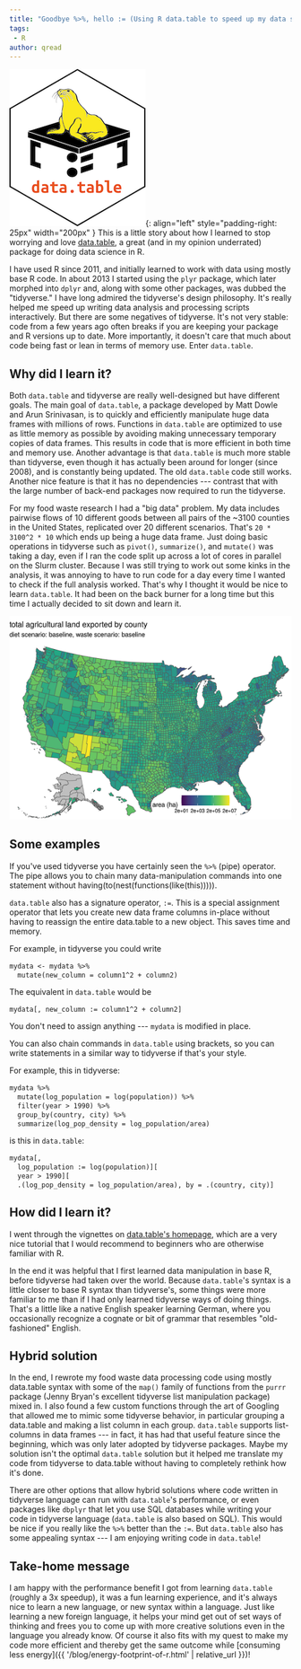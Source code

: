 ```yaml
---
title: "Goodbye %>%, hello := (Using R data.table to speed up my data science)"
tags:
 - R
author: qread
---
```


![data table logo](/assets/images/datatablelogo.png){: align="left" style="padding-right: 25px" width="200px" } This is a little story about how I learned to stop worrying and love [data.table][data.table], a great (and in my opinion underrated) package for doing data science in R.

I have used R since 2011, and initially learned to work with data using mostly base R code. In about 2013 I started using the `plyr` package, which later morphed into `dplyr` and, along with some other packages, was dubbed the "tidyverse." I have long admired the tidyverse's design philosophy. It's really helped me speed up writing data analysis and processing scripts interactively. But there are some negatives of tidyverse. It's not very stable: code from a few years ago often breaks if you are keeping your package and R versions up to date. More importantly, it doesn't care that much about code being fast or lean in terms of memory use. Enter `data.table`.

## Why did I learn it?

Both `data.table` and tidyverse are really well-designed but have different goals. The main goal of `data.table`, a package developed by Matt Dowle and Arun Srinivasan, is to quickly and efficiently manipulate huge data frames with millions of rows. Functions in `data.table` are optimized to use as little memory as possible by avoiding making unnecessary temporary copies of data frames. This results in code that is more efficient in both time and memory use. Another advantage is that `data.table` is much more stable than tidyverse, even though it has actually been around for longer (since 2008), and is constantly being updated. The old `data.table` code still works. Another nice feature is that it has no dependencies --- contrast that with the large number of back-end packages now required to run the tidyverse.

For my food waste research I had a "big data" problem. My data includes pairwise flows of 10 different goods between all pairs of the ~3100 counties in the United States, replicated over 20 different scenarios. That's `20 * 3100^2 * 10` which ends up being a huge data frame. Just doing basic operations in tidyverse such as `pivot()`, `summarize()`, and `mutate()` was taking a day, even if I ran the code split up across a lot of cores in parallel on the Slurm cluster. Because I was still trying to work out some kinks in the analysis, it was annoying to have to run code for a day every time I wanted to check if the full analysis worked. That's why I thought it would be nice to learn `data.table`. It had been on the back burner for a long time but this time I actually decided to sit down and learn it.

![example map of land flows among counties](/assets/images/example_county_map.png)

## Some examples

If you've used tidyverse you have certainly seen the `%>%` (pipe) operator. The pipe allows you to chain many data-manipulation commands into one statement without having(to(nest(functions(like(this))))). 

`data.table` also has a signature operator, `:=`. This is a special assignment operator that lets you create new data frame columns in-place without having to reassign the entire data.table to a new object. This saves time and memory.

For example, in tidyverse you could write

```
mydata <- mydata %>%
  mutate(new_column = column1^2 + column2)
```

The equivalent in `data.table` would be

```
mydata[, new_column := column1^2 + column2]
```

You don't need to assign anything --- `mydata` is modified in place.

You can also chain commands in `data.table` using brackets, so you can write statements in a similar way to tidyverse if that's your style.

For example, this in tidyverse:

```
mydata %>%
  mutate(log_population = log(population)) %>%
  filter(year > 1990) %>%
  group_by(country, city) %>%
  summarize(log_pop_density = log_population/area)
```

is this in `data.table`:

```
mydata[,
  log_population := log(population)][
  year > 1990][
  .(log_pop_density = log_population/area), by = .(country, city)]
```

## How did I learn it?

I went through the vignettes on [data.table's homepage][data.table], which are a very nice tutorial that I would recommend to beginners who are otherwise familiar with R.

In the end it was helpful that I first learned data manipulation in base R, before tidyverse had taken over the world. Because `data.table`'s syntax is a little closer to base R syntax than tidyverse's, some things were more familiar to me than if I had only learned tidyverse ways of doing things. That's a little like a native English speaker learning German, where you occasionally recognize a cognate or bit of grammar that resembles "old-fashioned" English.

## Hybrid solution

In the end, I rewrote my food waste data processing code using mostly data.table syntax with some of the `map()` family of functions from the `purrr` package (Jenny Bryan's excellent tidyverse list manipulation package) mixed in. I also found a few custom functions through the art of Googling that allowed me to mimic some tidyverse behavior, in particular grouping a data.table and making a list column in each group. `data.table` supports list-columns in data frames --- in fact, it has had that useful feature since the beginning, which was only later adopted by tidyverse packages. Maybe my solution isn't the optimal `data.table` solution but it helped me translate my code from tidyverse to data.table without having to completely rethink how it's done.

There are other options that allow hybrid solutions where code written in tidyverse language can run with `data.table`'s performance, or even packages like `dbplyr` that let you use SQL databases while writing your code in tidyverse language (`data.table` is also based on SQL). This would be nice if you really like the `%>%` better than the `:=`. But `data.table` also has some appealing syntax --- I am enjoying writing code in `data.table`!

## Take-home message

I am happy with the performance benefit I got from learning `data.table` (roughly a 3x speedup), it was a fun learning experience, and it's always nice to learn a new language, or new syntax within a language. Just like learning a new foreign language, it helps your mind get out of set ways of thinking and frees you to come up with more creative solutions even in the language you already know. Of course it also fits with my quest to make my code more efficient and thereby get the same outcome while [consuming less energy]({{ '/blog/energy-footprint-of-r.html' | relative_url }})!

[data.table]: https://r-datatable.com/
